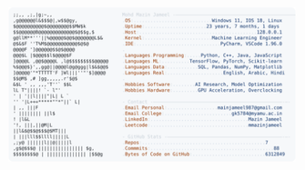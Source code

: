 <picture>
  <source srcset="https://raw.githubusercontent.com/mmazinjameel/mmazinjameel/main/dark_mode.svg?v=1749226413" media="(prefers-color-scheme: dark)">
  <img src="https://raw.githubusercontent.com/mmazinjameel/mmazinjameel/main/light_mode.svg?v=1749226413">
</picture>
